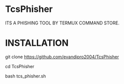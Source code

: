 # TcsPhisher
ITS A PHISHING TOOL BY TERMUX COMMAND STORE.

# INSTALLATION 
git clone https://github.com/evandipro2004/TcsPhisher

cd TcsPhisher

bash tcs_phisher.sh
